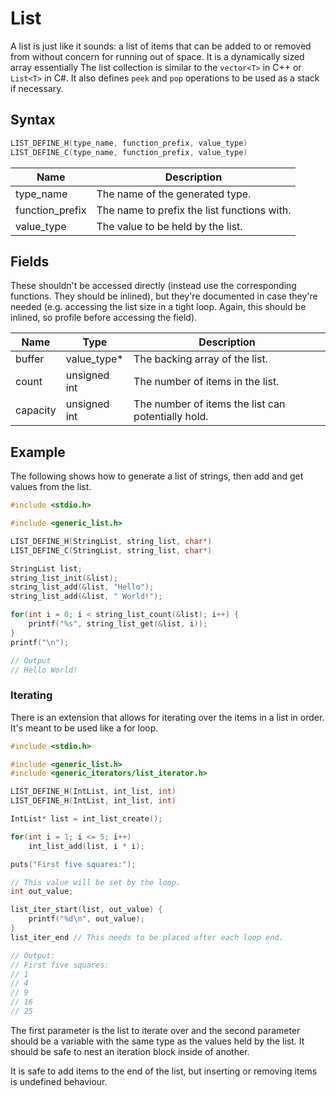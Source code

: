 # List

A list is just like it sounds: a list of items that can be added to or removed from without concern for running out of space. It is a dynamically sized array essentially The list collection is similar to the `vector<T>` in C++ or `List<T>` in C#. It also defines `peek` and `pop` operations to be used as a stack if necessary.

## Syntax

```c
LIST_DEFINE_H(type_name, function_prefix, value_type)
LIST_DEFINE_C(type_name, function_prefix, value_type)
```

| Name | Description |
| --- | --- |
| type_name | The name of the generated type. |
| function_prefix | The name to prefix the list functions with. |
| value_type | The value to be held by the list. |

## Fields

These shouldn't be accessed directly (instead use the corresponding functions. They should be inlined), but they're documented in case they're needed (e.g. accessing the list size in a tight loop. Again, this should be inlined, so profile before accessing the field).

| Name | Type | Description |
| --- | --- | --- |
| buffer | value_type\* | The backing array of the list. |
| count | unsigned int | The number of items in the list. |
| capacity | unsigned int | The number of items the list can potentially hold. |

## Example

The following shows how to generate a list of strings, then add and get values from the list.

```c
#include <stdio.h>

#include <generic_list.h>

LIST_DEFINE_H(StringList, string_list, char*)
LIST_DEFINE_C(StringList, string_list, char*)

StringList list;
string_list_init(&list);
string_list_add(&list, "Hello");
string_list_add(&list, " World!");

for(int i = 0; i < string_list_count(&list); i++) {
    printf("%s", string_list_get(&list, i));
}
printf("\n");

// Output
// Hello World!
```

### Iterating

There is an extension that allows for iterating over the items in a list in order. It's meant to be used like a for loop.

```c
#include <stdio.h>

#include <generic_list.h>
#include <generic_iterators/list_iterator.h>

LIST_DEFINE_H(IntList, int_list, int)
LIST_DEFINE_H(IntList, int_list, int)

IntList* list = int_list_create();

for(int i = 1; i <= 5; i++)
    int_list_add(list, i * i);

puts("First five squares:");

// This value will be set by the loop.
int out_value;

list_iter_start(list, out_value) {
    printf("%d\n", out_value);
}
list_iter_end // This needs to be placed after each loop end.

// Output:
// First five squares:
// 1
// 4
// 9
// 16
// 25
```

The first parameter is the list to iterate over and the second parameter should be a variable with the same type as the values held by the list. It should be safe to nest an iteration block inside of another.

It is safe to add items to the end of the list, but inserting or removing items is undefined behaviour.